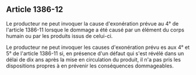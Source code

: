 Article 1386-12
----
Le producteur ne peut invoquer la cause d'exonération prévue au 4° de l'article
1386-11 lorsque le dommage a été causé par un élément du corps humain ou par les
produits issus de celui-ci.

Le producteur ne peut invoquer les causes d'exonération prévu es aux 4° et 5° de
l'article 1386-11 si, en présence d'un défaut qui s'est révélé dans un délai de
dix ans après la mise en circulation du produit, il n'a pas pris les
dispositions propres à en prévenir les conséquences dommageables.
